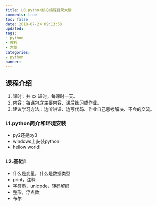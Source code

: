 ```yaml
---
title: L0.python核心编程目录大纲
comments: true
toc: false
date: 2018-07-24 09:13:53
updated:
tags:
- python
- 教程
- 大纲
categories:
- python
banner:
---
```

## 课程介绍
1. 课时：共 xx 课时，每课时一天。
1. 内容：每课包含主要内容、课后练习或作业。
1. 建议学习方法：边听讲课、边写代码、作业自己思考解决、不会的交流。
### L1.python简介和环境安装
- py2还是py3
- windows上安装python
- hellow world
### L2.基础1 
- 什么是变量，什么是数据类型
- print，注释
- 字符串，unicode，转码解码
- 整形，浮点数
- 布尔
### 
###
###
###
###
###
###
###
###
###
###




